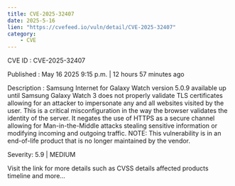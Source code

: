 ```yaml
---
title: CVE-2025-32407
date: 2025-5-16
lien: "https://cvefeed.io/vuln/detail/CVE-2025-32407"
category:
    - CVE
---
```


CVE ID : CVE-2025-32407

Published :  May 16
2025
9:15 p.m. | 12 hours
57 minutes ago

Description : Samsung Internet for Galaxy Watch version 5.0.9
available up until Samsung Galaxy Watch 3
does not properly validate TLS certificates
allowing for an attacker to impersonate any and all websites visited by the user. This is a critical misconfiguration in the way the browser validates the identity of the server. It negates the use of HTTPS as a secure channel
allowing for Man-in-the-Middle attacks
stealing sensitive information or modifying incoming and outgoing traffic. NOTE: This vulnerability is in an end-of-life product that is no longer maintained by the vendor.

Severity: 5.9 | MEDIUM

Visit the link for more details
such as CVSS details
affected products
timeline
and more...
